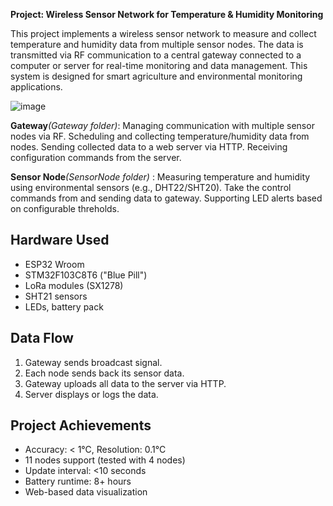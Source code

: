 
**Project: Wireless Sensor Network for Temperature & Humidity Monitoring**

This project implements a wireless sensor network to measure and collect temperature and humidity data from multiple sensor nodes. The data is transmitted via RF communication to a central gateway connected to a computer or server for real-time monitoring and data management. This system is designed for smart agriculture and environmental monitoring applications.

![image](https://github.com/user-attachments/assets/5e240463-9d48-4f6a-ac58-f94116c29507)


**Gateway**_(Gateway folder)_: Managing communication with multiple sensor nodes via RF. Scheduling and collecting temperature/humidity data from nodes. Sending collected data to a web server via HTTP. Receiving configuration commands from the server.

**Sensor Node**_(SensorNode folder)_ : Measuring temperature and humidity using environmental sensors (e.g., DHT22/SHT20). Take the control commands from and sending data to gateway. Supporting LED alerts based on configurable threholds.

## Hardware Used

- ESP32 Wroom 
- STM32F103C8T6 ("Blue Pill")
- LoRa modules (SX1278)
- SHT21 sensors
- LEDs, battery pack

## Data Flow

1. Gateway sends broadcast signal.
2. Each node sends back its sensor data.
3. Gateway uploads all data to the server via HTTP.
4. Server displays or logs the data.

## Project Achievements

- Accuracy: < 1°C, Resolution: 0.1°C
- 11 nodes support (tested with 4 nodes)
- Update interval: <10 seconds
- Battery runtime: 8+ hours
- Web-based data visualization
